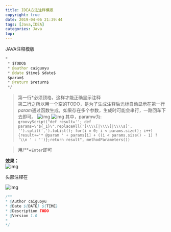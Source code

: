 ```yaml
---
title: IDEA方法注释模版
copyright: true
date: 2019-04-06 21:39:44
tags: [Java,IDEA]
categories: Java
top:
---
```


JAVA注释模版

```java
*
 * $TODO$
 * @author caiguoyu
 * @date $time$ $date$
 $param$
 * @return $return$
 */
```

<!--more-->

 > 第一行*必须顶格，这样才能正确显示注释   
 > 第二行之所以用一个空的TODO，是为了生成注释后光标自动显示在第一行   
 > $param$通过函数生成，如果存在多个参数，生成时可能会串行，一路回车下去即可。
![img](https://oss.caiguoyu.cn/pictures/olds/1.jpg)
![img](https://oss.caiguoyu.cn/pictures/olds/2.jpg)
 其中，paramw为:   
 `groovyScript("def result=''; def params=\"${_1}\".replaceAll('[\\\\[|\\\\]|\\\\s]', '').split(',').toList(); for(i = 0; i < params.size(); i++) {result+='* @param ' + params[i] + ((i < params.size() - 1) ? '\\n ' : '')};return result", methodParameters())
 `    

 >用/**+`Enter`即可    

 **效果：**   
![img](https://oss.caiguoyu.cn/pictures/olds/3.jpg)


 头部注释在    

![img](https://oss.caiguoyu.cn/pictures/olds/4.jpg)

 ```java
 /**
 * @Author caiguoyu
 * @Date ${DATE} ${TIME} 
 * @Description TODO
 * @Version 1.0
 * 
 */
 ```

